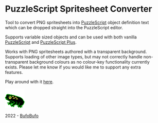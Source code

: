 # PuzzleScript Spritesheet Converter

Tool to convert PNG spritesheets into [PuzzleScript](https://www.puzzlescript.net/) object definition text which can be dropped straight into the PuzzleScript editor.

Supports variable sized objects and can be used with both vanilla [PuzzleScript](https://www.puzzlescript.net/) and [PuzzleScript Plus](https://auroriax.github.io/PuzzleScript/editor.html).

Works with PNG spritesheets authored with a transparent background.
Supports loading of other image types, but may not correctly handle non-transparent background colours as no colour-key functionality currently exists.
Please let me know if you would like me to support any extra features.

Play around with it [here](https://bufobufogames.github.io/PS_Spritesheet_Converter/).

[![BufoBufo Logo](docs/toad_logo_cga_small.png)](https://bufobufogames.itch.io/)

2022 - [BufoBufo](https://bufobufogames.itch.io/)